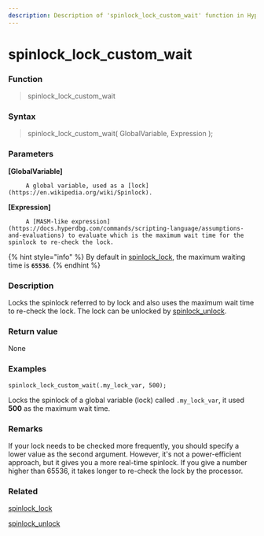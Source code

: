 ```yaml
---
description: Description of 'spinlock_lock_custom_wait' function in HyperDbg Scripts
---
```


# spinlock\_lock\_custom\_wait

### Function

> spinlock\_lock\_custom\_wait

### Syntax

> spinlock\_lock\_custom\_wait\( GlobalVariable, Expression \);

### Parameters

**\[GlobalVariable\]**

         A global variable, used as a [lock](https://en.wikipedia.org/wiki/Spinlock).

**\[Expression\]**

         A [MASM-like expression](https://docs.hyperdbg.com/commands/scripting-language/assumptions-and-evaluations) to evaluate which is the maximum wait time for the spinlock to re-check the lock.

{% hint style="info" %}
By default in [spinlock\_lock](https://docs.hyperdbg.com/commands/scripting-language/functions/spinlocks/spinlock_lock), the maximum waiting time is **`65536`**.
{% endhint %}

### Description

Locks the spinlock referred to by lock and also uses the maximum wait time to re-check the lock. The lock can be unlocked by [spinlock\_unlock](https://docs.hyperdbg.com/commands/scripting-language/functions/spinlocks/spinlock_unlock).

### Return value

None

### Examples

`spinlock_lock_custom_wait(.my_lock_var, 500);`

Locks the spinlock of a global variable \(lock\) called `.my_lock_var`, it used **500** as the maximum wait time.

### **Remarks**

If your lock needs to be checked more frequently, you should specify a lower value as the second argument. However, it's not a power-efficient approach, but it gives you a more real-time spinlock. If you give a number higher than 65536, it takes longer to re-check the lock by the processor.

### Related

[spinlock\_lock](https://docs.hyperdbg.com/commands/scripting-language/functions/spinlocks/spinlock_lock)

[spinlock\_unlock](https://docs.hyperdbg.com/commands/scripting-language/functions/spinlocks/spinlock_unlock)

